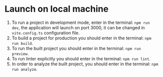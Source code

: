 # Launch on local machine

1. To run a project in development mode, enter in the terminal: `npm run dev`, the application will launch on port 3000, it can be changed in `vite.config.ts` configuration file.
2. To build a project for production you should enter in the terminal: `npm run build`.
3. To run the built project you should enter in the terminal: `npm run preview`.
4. To run linter explicitly you should enter in the terminal: `npm run lint`.
5. In order to analyze the built project, you should enter in the terminal: `npm run analyze`.
